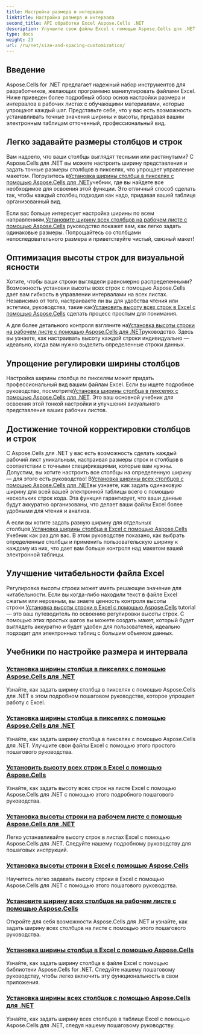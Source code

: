 ```yaml
---
title: Настройка размера и интервала
linktitle: Настройка размера и интервала
second_title: API обработки Excel Aspose.Cells .NET
description: Улучшите свои файлы Excel с помощью Aspose.Cells для .NET. Откройте для себя простые руководства по настройке размера и интервалов, установке ширины столбцов и высоты строк без усилий.
type: docs
weight: 23
url: /ru/net/size-and-spacing-customization/
---
```

## Введение

Aspose.Cells for .NET предлагает надежный набор инструментов для разработчиков, желающих программно манипулировать файлами Excel. Ниже приведен более подробный обзор основ настройки размера и интервалов в рабочих листах с обучающими материалами, которые упрощают каждый шаг. Представьте себе, что у вас есть возможность устанавливать точные значения ширины и высоты, придавая вашим электронным таблицам отточенный, профессиональный вид.

## Легко задавайте размеры столбцов и строк

 Вам надоело, что ваши столбцы выглядят тесными или растянутыми? С Aspose.Cells для .NET вы можете настроить ширину представления и задать точные размеры столбцов в пикселях, что упрощает управление макетом. Погрузитесь в[Установка ширины столбца в пикселях с помощью Aspose.Cells для .NET](./setting-column-view-width/)учебник, где вы найдете все необходимое для освоения этой функции. Это отличный способ сделать так, чтобы каждый столбец подходил как надо, придавая вашей таблице организованный вид.

 Если вас больше интересует настройка ширины по всем направлениям,[Установите ширину всех столбцов на рабочем листе с помощью Aspose.Cells](./setting-width-of-all-columns-in-worksheet/) руководство покажет вам, как легко задать одинаковые размеры. Попрощайтесь со столбцами непоследовательного размера и приветствуйте чистый, связный макет!

## Оптимизация высоты строк для визуальной ясности

 Хотите, чтобы ваши строки выглядели равномерно распределенными? Возможность установки высоты всех строк с помощью Aspose.Cells дает вам гибкость в управлении интервалами на всех листах. Независимо от того, настраиваете ли вы для удобства чтения или эстетики, руководства, такие как[Установить высоту всех строк в Excel с помощью Aspose.Cells](./setting-height-of-all-rows/) сделать процесс простым для понимания.

 А для более детального контроля взгляните на[Установка высоты строки на рабочем листе с помощью Aspose.Cells для .NET](./setting-height-of-all-rows-in-worksheet/)руководство. Здесь вы узнаете, как настраивать высоту каждой строки индивидуально — идеально, когда вам нужно выделить определенные строки данных.

## Упрощение регулировки ширины столбцов

 Настройка ширины столбца по пикселям может придать профессиональный вид вашим файлам Excel. Если вы ищете подробное руководство, посмотрите[Установка ширины столбца в пикселях с помощью Aspose.Cells для .NET](./setting-column-width/). Это ваш основной учебник для освоения этой тонкой настройки и улучшения визуального представления ваших рабочих листов.

## Достижение точной корректировки столбцов и строк

 С Aspose.Cells для .NET у вас есть возможность сделать каждый рабочий лист уникальным, настраивая размеры строк и столбцов в соответствии с точными спецификациями, которые вам нужны. Допустим, вы хотите настроить все столбцы на определенную ширину — для этого есть руководство! В[Установка ширины всех столбцов с помощью Aspose.Cells для .NET](./setting-width-of-all-columns/)вы узнаете, как задать одинаковую ширину для всей вашей электронной таблицы всего с помощью нескольких строк кода. Эта функция гарантирует, что ваши данные будут аккуратно организованы, что делает ваши файлы Excel более удобными для чтения и анализа.

 А если вы хотите задать разную ширину для отдельных столбцов,[Установка ширины столбца в Excel с помощью Aspose.Cells](./setting-width-of-column/) Учебник как раз для вас. В этом руководстве показано, как выбрать определенные столбцы и применить пользовательскую ширину к каждому из них, что дает вам больше контроля над макетом вашей электронной таблицы. 

## Улучшение читабельности файла Excel

 Регулировка высоты строки может иметь решающее значение для читабельности. Если вы когда-либо находили текст в файле Excel сжатым или неровным, вы знаете ценность контроля высоты строки.[Установка высоты строки в Excel с помощью Aspose.Cells](./setting-height-of-row/) tutorial — это ваш путеводитель по освоению регулировки высоты строк. С помощью этих простых шагов вы можете создать макет, который будет выглядеть аккуратно и будет удобен для пользователей, идеально подходит для электронных таблиц с большим объемом данных.

## Учебники по настройке размера и интервала
### [Установка ширины столбца в пикселях с помощью Aspose.Cells для .NET](./setting-column-view-width/)
Узнайте, как задать ширину столбца в пикселях с помощью Aspose.Cells для .NET в этом подробном пошаговом руководстве, которое упрощает работу с Excel.
### [Установка ширины столбца в пикселях с помощью Aspose.Cells для .NET](./setting-column-width/)
Узнайте, как задать ширину столбца в пикселях с помощью Aspose.Cells для .NET. Улучшите свои файлы Excel с помощью этого простого пошагового руководства.
### [Установить высоту всех строк в Excel с помощью Aspose.Cells](./setting-height-of-all-rows/)
Узнайте, как задать высоту всех строк на листе Excel с помощью Aspose.Cells для .NET с помощью этого подробного пошагового руководства.
### [Установка высоты строки на рабочем листе с помощью Aspose.Cells для .NET](./setting-height-of-all-rows-in-worksheet/)
Легко устанавливайте высоту строк в листах Excel с помощью Aspose.Cells для .NET. Следуйте нашему подробному руководству для пошаговых инструкций.
### [Установка высоты строки в Excel с помощью Aspose.Cells](./setting-height-of-row/)
Научитесь легко задавать высоту строки в Excel с помощью Aspose.Cells для .NET с помощью этого пошагового руководства.
### [Установите ширину всех столбцов на рабочем листе с помощью Aspose.Cells](./setting-width-of-all-columns-in-worksheet/)
Откройте для себя возможности Aspose.Cells для .NET и узнайте, как задать ширину всех столбцов на листе с помощью этого пошагового руководства.
### [Установка ширины столбца в Excel с помощью Aspose.Cells](./setting-width-of-column/)
Узнайте, как задать ширину столбца в файле Excel с помощью библиотеки Aspose.Cells for .NET. Следуйте нашему пошаговому руководству, чтобы легко включить эту функциональность в свои приложения.
### [Установка ширины всех столбцов с помощью Aspose.Cells для .NET](./setting-width-of-all-columns/)
Узнайте, как задать ширину всех столбцов в таблице Excel с помощью Aspose.Cells для .NET, следуя нашему пошаговому руководству.